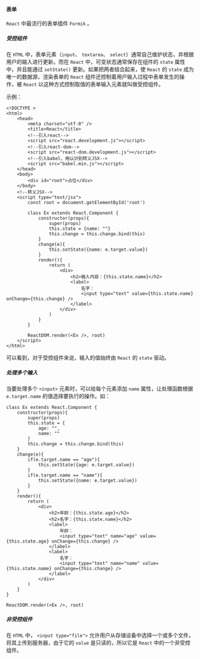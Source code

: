 #### 表单

`React` 中最流行的表单插件 `Formik` 。

##### 受控组件

在 `HTML` 中，表单元素（`input`、 `textarea`、 `select`）通常自己维护状态，并根据用户的输入进行更新。而在 `React` 中，可变状态通常保存在组件的 `state` 属性中，并且能通过 `setState()` 更新。如果把两者结合起来，使 `React` 的 `state` 成为唯一的数据源，渲染表单的 `React` 组件还控制着用户输入过程中表单发生的操作，被 `React` 以这种方式控制取值的表单输入元素就叫做受控组件。

示例：

```react
<!DOCTYPE >
<html>
	<head>
		<meta charset="utf-8" />
		<title>React</title>
		<!--引入react-->
		<script src="react.development.js"></script>
		<!--引入react-dom-->
		<script src="react-dom.development.js"></script>
		<!--引入babel，用以识别转义JSX-->
		<script src="babel.min.js"></script>
	</head>
	<body>
		<div id="root">占位</div>
	</body>
	<!--转义JSX-->
	<script type="text/jsx">
	    const root = document.getElementById('root')
		
		class Ex extends React.Component {
		    constructor(props){
			    super(props)
				this.state = {name: ""}
				this.change = this.change.bind(this)
			}
			change(e){
			    this.setState({name: e.target.value})
			}
			render(){
			    return (
			        <div>
					    <h2>输入内容：{this.state.name}</h2>
					    <label>
						    名字：
					        <input type="text" value={this.state.name} onChange={this.change} />
						</label>
				    </div>
				)
			}
		}
        
		ReactDOM.render(<Ex />, root)
    </script>
</html>
```

可以看到，对于受控组件来说，输入的值始终由 `React` 的 `state` 驱动。

##### 处理多个输入

当要处理多个 `<input>` 元素时，可以给每个元素添加 `name` 属性，让处理函数根据 `e.target.name` 的值选择要执行的操作。如：

```react
class Ex extends React.Component {
    constructor(props){
        super(props)
        this.state = {
            age: "",
            name: ""
        }
        this.change = this.change.bind(this)
    }
    change(e){
        if(e.target.name == "age"){
            this.setState({age: e.target.value})
        }
        if(e.target.name == "name"){
            this.setState({name: e.target.value})
        }
    }
    render(){
        return (
            <div>
                <h2>年龄：{this.state.age}</h2>
                <h2>名字：{this.state.name}</h2>
                <label>
                    年龄：
                    <input type="text" name="age" value={this.state.age} onChange={this.change} />
                </label>
                <label>
                    名字：
                    <input type="text" name="name" value={this.state.name} onChange={this.change} />
                </label>
            </div>
        )
    }
}
		
ReactDOM.render(<Ex />, root)
```



##### 非受控组件

在 `HTML` 中， `<input type="file">` 允许用户从存储设备中选择一个或多个文件，将其上传到服务器，由于它的 `value` 是只读的，所以它是 `React` 中的一个非受控组件。